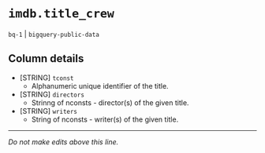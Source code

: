 # `imdb.title_crew`
`bq-1` | `bigquery-public-data`

## Column details
* [STRING]    `tconst`
  - Alphanumeric unique identifier of the title.
* [STRING]    `directors`
  - Strinng of nconsts - director(s) of the given title.
* [STRING]    `writers`
  - String of nconsts - writer(s) of the given title.

-------------------------------------------------------------------------------
*Do not make edits above this line.*
